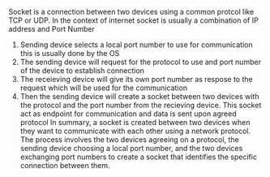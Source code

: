 
Socket is a connection between two devices using a common protcol like TCP or UDP.
In the context of internet socket is usually a combination of IP address and Port Number

1. Sending device selects a local port number to use for communication this is usually done by the OS
2. The sending device will request for the protocol to use and port number of the device to establish connection
3. The receieving device will give its own port number as respose to the request which will be used for the communication
4. Then the sending device will create a socket between two devices with the protocol and the port number from the recieving device. This socket act as endpoint for communication and data is sent upon agreed protocol
In summary, a socket is created between two devices when they want to communicate with each other using a network protocol. The process involves the two devices agreeing on a protocol, the sending device choosing a local port number, and the two devices exchanging port numbers to create a socket that identifies the specific connection between them.